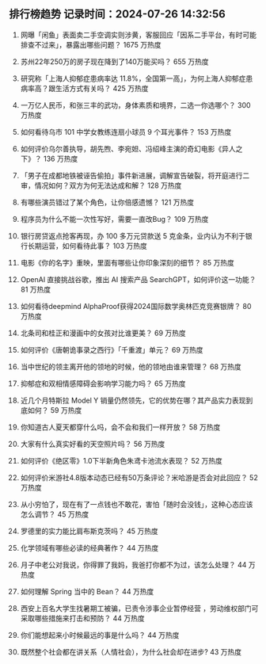 
## 排行榜趋势 记录时间：2024-07-26 14:32:56
  
  1. 网曝「闲鱼」表面卖二手空调实则涉黄，客服回应「因系二手平台，有时可能排查不过来」，暴露出哪些问题？ 1675 万热度
    
  2. 苏州22年250万的房子现在降到了140万能买吗？ 655 万热度
    
  3. 研究称「上海人抑郁症患病率达 11.8%，全国第一高」，为何上海人抑郁症患病率高？跟生活方式有关吗？ 425 万热度
    
  4. 一万亿人民币，和张三丰的武功，身体素质和境界，二选一你选哪个？ 300 万热度
    
  5. 如何看待乌市 101 中学女教练连扇小球员 9 个耳光事件？ 153 万热度
    
  6. 如何评价乌尔善执导，胡先煦、李宛妲、冯绍峰主演的奇幻电影《异人之下》？ 136 万热度
    
  7. 「男子在成都地铁被诬告偷拍」事件新进展，调解宣告破裂，将开庭进行二审，情况如何？双方为何无法达成和解？ 128 万热度
    
  8. 有哪些演员错过了某个角色，让你倍感遗憾？ 121 万热度
    
  9. 程序员为什么不能一次性写好，需要一直改Bug？ 109 万热度
    
  10. 银行房贷返点抢客再现，办 100 多万元贷款送 5 克金条，业内认为不利于银行长期运营，如何看待此事？ 103 万热度
    
  11. 电影《你的名字》重映，里面有哪些让你印象深刻的细节？ 85 万热度
    
  12. OpenAI 直接挑战谷歌，推出 AI 搜索产品 SearchGPT，如何评价这一功能？ 81 万热度
    
  13. 如何看待deepmind AlphaProof获得2024国际数学奥林匹克竞赛银牌？ 80 万热度
    
  14. 北条司和桂正和漫画中的女孩对比谁更美？ 69 万热度
    
  15. 如何评价《唐朝诡事录之西行》「千重渡」单元？ 69 万热度
    
  16. 当中世纪的领主离开他的领地的时候，他的领地由谁来管理？ 68 万热度
    
  17. 抑郁症和双相情感障碍会影响学习能力吗？ 65 万热度
    
  18. 近几个月特斯拉 Model Y 销量仍然领先，它的优势在哪？其产品实力表现到底如何？ 59 万热度
    
  19. 你知道古人夏天都穿什么吗，会不会和我们一样开放？ 58 万热度
    
  20. 大家有什么真实好看的天空照片吗？ 56 万热度
    
  21. 如何评价《绝区零》1.0下半新角色朱鸢卡池流水表现？ 52 万热度
    
  22. 如何评价米游社4.8版本动态已经有50万条评论？米哈游是否会对此回应？ 52 万热度
    
  23. 从小穷怕了，现在有了一点钱也不敢花，害怕「随时会没钱」，这种心态应该怎么调节？ 45 万热度
    
  24. 罗德里的实力能比肩布斯克茨吗？ 45 万热度
    
  25. 化学领域有哪些必读的经典著作？ 44 万热度
    
  26. 月子中老公对我说，你得罪了我妈，我爸打你都不为过，该怎么处理？ 44 万热度
    
  27. 如何理解 Spring 当中的 Bean？ 44 万热度
    
  28. 西安上百名大学生找暑期工被骗，已责令涉事企业暂停经营 ，劳动维权部门可采取哪些措施来打击和预防？ 44 万热度
    
  29. 你们能想起来小时候最远的事是什么吗？ 44 万热度
    
  30. 既然整个社会都在讲关系（人情社会），为什么社会却在进步? 43 万热度
    